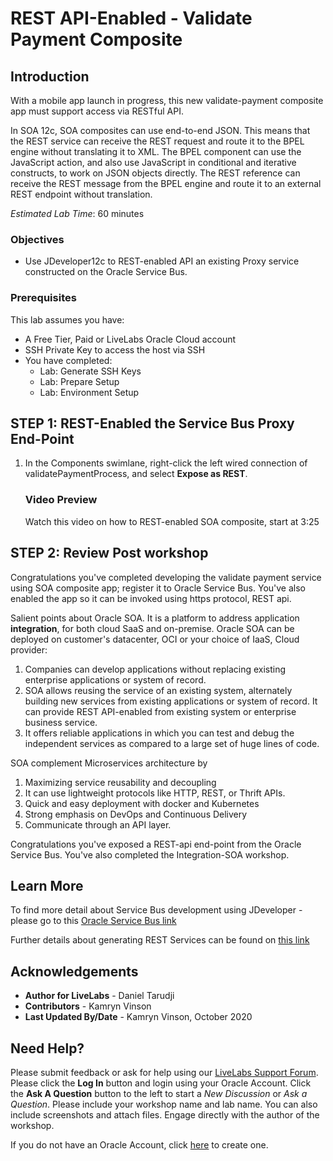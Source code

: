 # REST API-Enabled - Validate Payment Composite

## Introduction
With a mobile app launch in progress, this new validate-payment composite app must support access via RESTful API.

In SOA 12c, SOA composites can use end-to-end JSON. This means that the REST service can receive the REST request and route it to the BPEL engine without translating it to XML. The BPEL component can use the JavaScript action, and also use JavaScript in conditional and iterative constructs, to work on JSON objects directly. The REST reference can receive the REST message from the BPEL engine and route it to an external REST endpoint without translation.

*Estimated Lab Time*: 60 minutes

### Objectives
- Use JDeveloper12c to REST-enabled API an existing Proxy service constructed on the Oracle Service Bus.

### Prerequisites
This lab assumes you have:
- A Free Tier, Paid or LiveLabs Oracle Cloud account
- SSH Private Key to access the host via SSH
- You have completed:
    - Lab: Generate SSH Keys
    - Lab: Prepare Setup
    - Lab: Environment Setup

## **STEP 1**: REST-Enabled the Service Bus Proxy End-Point

1. In the Components swimlane, right-click the left wired connection of validatePaymentProcess, and select **Expose as REST**.

   ### Video Preview

   Watch this video on how to REST-enabled SOA composite, start at 3:25

   [](youtube:50i0b8ry-z8)


## **STEP 2**: Review Post workshop

Congratulations you've completed developing the validate payment service using SOA composite app; register it to Oracle Service Bus. You've also enabled the app so it can be invoked using https protocol, REST api.

Salient points about Oracle SOA. It is a platform to address application **integration**, for both cloud SaaS and on-premise. Oracle SOA can be deployed on customer's datacenter, OCI or your choice of IaaS, Cloud provider:

1. Companies can develop applications without replacing existing enterprise applications or system of record.
2. SOA allows reusing the service of an existing system, alternately building new services from existing applications or system of record. It can provide REST API-enabled from existing system or enterprise business service.
3. It offers reliable applications in which you can test and debug the independent services as compared to a large set of huge lines of code.

SOA complement Microservices architecture by 
1. Maximizing service reusability and decoupling 
2. It can use lightweight protocols like HTTP, REST, or Thrift APIs. 
3. Quick and easy deployment with docker and Kubernetes
4. Strong emphasis on DevOps and Continuous Delivery 
5. Communicate through an API layer.

Congratulations you've exposed a REST-api end-point from the Oracle Service Bus. You've also completed the Integration-SOA workshop.

<!-- You may proceed to next module in the advance workshop - build the process order application using soa composite. -->

<!-- The advance workshop
Once this workshop is completed. Next step is an advance workshop. In the advance workshop is to build a new order processing system for Avitek, referred to as ProcessOrder.

For the new business requirements in Avitek ‘s new order processing system:
1. Many different types of clients will access it over different protocols and data formats, including mobile devices.
2. With a mobile app launch in progress, next year at the latest, the new order processing system must support access via RESTful API.
3. It must allow existing systems to place orders using xml files and CSV files. These should be processed and fulfilled using the same new order provisioning infrastructure.

To build new order processing composite application, you will use templates. This is a new feature in SOA Suite 12c that can be used in BPEL. As well as Service Bus application. Here are the steps needed for this module:
1. Open e2e-1201-servicebus application and import Pipeline template resources (new feature!).
2. Next steps:
   - Configure ProcessOrder Business Service.
   - Configure Pipeline and Proxy using Pipeline template.
   - Test your application end-to-end.

You will leverage the validatePayment service you built in previous module.
At the end of this module, your solution will look similar to the following process flow diagram:

![](images/3/Module3-SOA.png) -->


 <!-- [Click here to navigate to Module 4](4-add-new-channel-for-ordering.md) -->

## Learn More

To find more detail about Service Bus development using JDeveloper - please go to this [Oracle Service Bus link](https://docs.oracle.com/en/middleware/soa-suite/service-bus/12.2.1.4/develop/getting-started-oracle-service-bus-jdeveloper.html#GUID-669A9F6F-EE55-499A-AF33-D2FF7DB651B4)

Further details about generating REST Services can be found on [this link](https://docs.oracle.com/en/middleware/soa-suite/service-bus/12.2.1.4/develop/creating-rest-services-oracle-service-bus.html#GUID-50F6B4C8-D34F-4729-BC8E-7785CEE66DA5)

## Acknowledgements
* **Author for LiveLabs** - Daniel Tarudji
* **Contributors** - Kamryn Vinson
* **Last Updated By/Date** - Kamryn Vinson, October 2020

## Need Help?
Please submit feedback or ask for help using our [LiveLabs Support Forum](https://community.oracle.com/tech/developers/categories/livelabsdiscussions). Please click the **Log In** button and login using your Oracle Account. Click the **Ask A Question** button to the left to start a *New Discussion* or *Ask a Question*.  Please include your workshop name and lab name.  You can also include screenshots and attach files.  Engage directly with the author of the workshop.

If you do not have an Oracle Account, click [here](https://profile.oracle.com/myprofile/account/create-account.jspx) to create one.